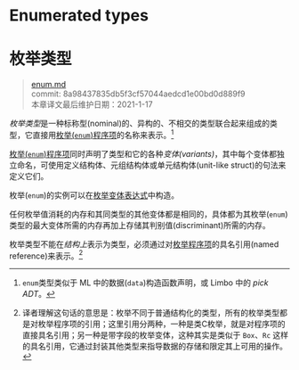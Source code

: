 # Enumerated types
# 枚举类型

>[enum.md](https://github.com/rust-lang/reference/blob/master/src/types/enum.md)\
>commit: 8a98437835db5f3cf57044aedcd1e00bd0d889f9 \
>本章译文最后维护日期：2021-1-17

*枚举类型*是一种标称型(nominal)的、异构的、不相交的类型联合起来组成的类型，它直接用[枚举(`enum`)程序项][`enum` item]的名称来表示。[^enumtype]

[枚举(`enum`)程序项][`enum` item]同时声明了类型和它的各种*变体(variants)*，其中每个变体都独立命名，可使用定义结构体、元组结构体或单元结构体(unit-like struct)的句法来定义它们。

枚举(`enum`)的实例可以在[枚举变体表达式][enumeration variant expression]中构造。

任何枚举值消耗的内存和其同类型的其他变体都是相同的，具体都为其枚举(`enum`)类型的最大变体所需的内存再加上存储其判别值(discriminant)所需的内存。

枚举类型不能在*结构上*表示为类型，必须通过对[枚举程序项][`enum` item]的具名引用(named reference)来表示。[^译注1]

[^enumtype]: `enum`类型类似于 ML 中的数据(`data`)构造函数声明，或 Limbo 中的 *pick ADT*。

[^译注1]: 译者理解这句话的意思是：枚举不同于普通结构化的类型，所有的枚举类型都是对枚举程序项的引用；这里引用分两种，一种是类C枚举，就是对程序项的直接具名引用；另一种是带字段的枚举变体，这种其实是类似于 `Box`、`Rc` 这样的具名引用，它通过封装其他类型来指导数据的存储和限定其上可用的操作。

[`enum` item]: ../items/enumerations.md
[enumeration variant expression]: ../expressions/enum-variant-expr.md

<!-- 2021-1-17-->
<!-- checked -->
